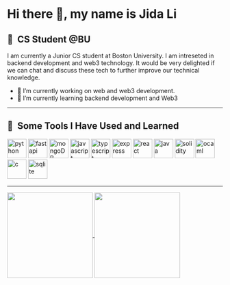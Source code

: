 <h1>Hi there 👋, my name is Jida Li</h2>
<h2> 🏫 &nbsp;CS Student @BU</h3>
I am currently a Junior CS student at Boston University. I am intreseted in backend development and web3 technology. It would be very delighted if we can chat and discuss these tech to further improve our technical knowledge.

- 🔭 I’m currently working on web and web3 development. 
- 🌱 I’m currently learning backend development and Web3 

---

<h2> 🚀 &nbsp;Some Tools I Have Used and Learned</h3>
<p align="left">
<img src="https://cdn.jsdelivr.net/gh/devicons/devicon/icons/python/python-original.svg" alt="python" width="45" height="45"/>  
<img src="https://cdn.jsdelivr.net/gh/devicons/devicon/icons/fastapi/fastapi-original.svg" alt="fastapi" width="45" height="45"/>  
<img src="https://cdn.jsdelivr.net/gh/devicons/devicon/icons/mongodb/mongodb-original.svg" alt="mongoDB" width="45" height="45"/>
<img src="https://cdn.jsdelivr.net/gh/devicons/devicon/icons/javascript/javascript-original.svg" alt="javascript" width="45" height="45"/> 
<img src="https://cdn.jsdelivr.net/gh/devicons/devicon/icons/typescript/typescript-original.svg" alt="typescript" width="45" height="45"/> 
<img src="https://cdn.jsdelivr.net/gh/devicons/devicon/icons/express/express-original.svg" alt="express" width="45" height="45"/>  
<img src="https://cdn.jsdelivr.net/gh/devicons/devicon/icons/react/react-original.svg" alt="react" width="45" height="45"/>                
<img src="https://cdn.jsdelivr.net/gh/devicons/devicon/icons/java/java-original.svg" alt="java" width="45" height="45"/>                
<img src="https://cdn.jsdelivr.net/gh/devicons/devicon/icons/solidity/solidity-original.svg" alt="solidity" width="45" height="45"/>           
<img src="https://cdn.jsdelivr.net/gh/devicons/devicon/icons/ocaml/ocaml-original.svg" alt="ocaml" width="45" height="45"/> 
<img src="https://cdn.jsdelivr.net/gh/devicons/devicon/icons/c/c-original.svg" alt="c" width="45" height="45"/> 
<img src="https://cdn.jsdelivr.net/gh/devicons/devicon/icons/sqlite/sqlite-original.svg" alt="sqlite" width="45" height="45"/>
</p>               

---

<a href="https://github.com/jidalii/jidalii">
  <img height=200 align="center" src="https://github-readme-stats-git-master-jidalii.vercel.app/api/top-langs?username=jidalii&layout=compact&hide=EJS,jupyter%20notebook,html&card_width=320" />
</a>
<a href="https://github.com/jidalii/github-readme-stats">
  <img height=200 align="center" src="https://github-readme-stats-git-master-jidalii.vercel.app/api?username=jidalii&count-private=true&rank_icon=github&card_width=320" />
</a>

